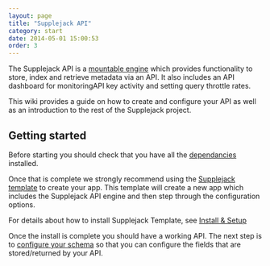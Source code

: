 ```yaml
---
layout: page
title: "Supplejack API"
category: start
date: 2014-05-01 15:00:53
order: 3
---
```


The Supplejack API is a [mountable engine](http://guides.rubyonrails.org/engines.html) which provides functionality to store, index and retrieve metadata via an API. It also includes an API dashboard for monitoringAPI key activity and setting query throttle rates.

This wiki provides a guide on how to create and configure your API as well as an introduction to the rest of the Supplejack project.

## Getting started

Before starting you should check that you have all the [dependancies](http://digitalnz.github.io/supplejack/start/dependancies.html) installed.

Once that is complete we strongly recommend using the [Supplejack template](https://github.com/DigitalNZ/supplejack_installation) to create your app. This template will create a new app which includes the Supplejack API engine and then step through the configuration options. 

For details about how to install Supplejack Template, see [Install & Setup](http://digitalnz.github.io/supplejack/start/install-setup.html)

Once the install is complete you should have a working API. The next step is to [configure your schema](http://digitalnz.github.io/supplejack/api/creating-a-schema.html) so that you can configure the fields that are stored/returned by your API.
